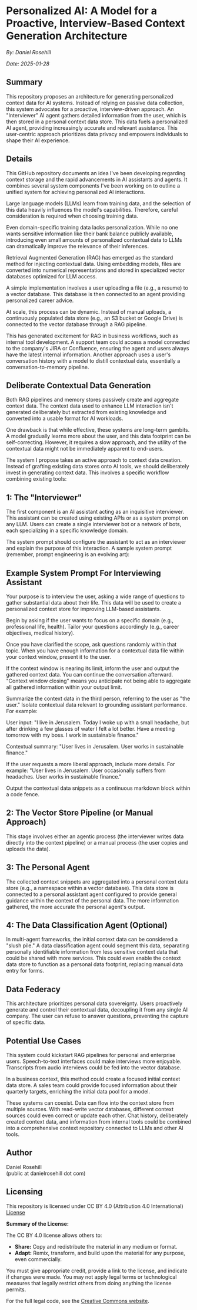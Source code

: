 # Personalized AI: A Model for a Proactive, Interview-Based Context Generation Architecture

*By: Daniel Rosehill*

*Date: 2025-01-28*

## Summary

This repository proposes an architecture for generating personalized context data for AI systems.  Instead of relying on passive data collection, this system advocates for a proactive, interview-driven approach.  An "Interviewer" AI agent gathers detailed information from the user, which is then stored in a personal context data store.  This data fuels a personalized AI agent, providing increasingly accurate and relevant assistance. This user-centric approach prioritizes data privacy and empowers individuals to shape their AI experience.

## Details

This GitHub repository documents an idea I've been developing regarding context storage and the rapid advancements in AI assistants and agents.  It combines several system components I've been working on to outline a unified system for achieving personalized AI interactions.

Large language models (LLMs) learn from training data, and the selection of this data heavily influences the model's capabilities. Therefore, careful consideration is required when choosing training data.

Even domain-specific training data lacks personalization.  While no one wants sensitive information like their bank balance publicly available, introducing even small amounts of personalized contextual data to LLMs can dramatically improve the relevance of their inferences.

Retrieval Augmented Generation (RAG) has emerged as the standard method for injecting contextual data.  Using embedding models, files are converted into numerical representations and stored in specialized vector databases optimized for LLM access.

A simple implementation involves a user uploading a file (e.g., a resume) to a vector database. This database is then connected to an agent providing personalized career advice.

At scale, this process can be dynamic.  Instead of manual uploads, a continuously populated data store (e.g., an S3 bucket or Google Drive) is connected to the vector database through a RAG pipeline.

This has generated excitement for RAG in business workflows, such as internal tool development.  A support team could access a model connected to the company's JIRA or Confluence, ensuring the agent and users always have the latest internal information.  Another approach uses a user's conversation history with a model to distill contextual data, essentially a conversation-to-memory pipeline.

## Deliberate Contextual Data Generation

Both RAG pipelines and memory stores passively create and aggregate context data. The context data used to enhance LLM interaction isn't generated deliberately but extracted from existing knowledge and converted into a usable format for AI workloads.

One drawback is that while effective, these systems are long-term gambits.  A model gradually learns more about the user, and this data footprint can be self-correcting. However, it requires a slow approach, and the utility of the contextual data might not be immediately apparent to end-users.

The system I propose takes an active approach to context data creation.  Instead of grafting existing data stores onto AI tools, we should deliberately invest in generating context data.  This involves a specific workflow combining existing tools:

## 1: The "Interviewer"

The first component is an AI assistant acting as an inquisitive interviewer.  This assistant can be created using existing APIs or as a system prompt on any LLM.  Users can create a single interviewer bot or a network of bots, each specializing in a specific knowledge domain.

The system prompt should configure the assistant to act as an interviewer and explain the purpose of this interaction.  A sample system prompt (remember, prompt engineering is an evolving art):

## Example System Prompt For Interviewing Assistant

Your purpose is to interview the user, asking a wide range of questions to gather substantial data about their life. This data will be used to create a personalized context store for improving LLM-based assistants.

Begin by asking if the user wants to focus on a specific domain (e.g., professional life, health). Tailor your questions accordingly (e.g., career objectives, medical history).

Once you have clarified the scope, ask questions randomly within that topic. When you have enough information for a contextual data file within your context window, present it to the user.

If the context window is nearing its limit, inform the user and output the gathered context data. You can continue the conversation afterward. "Context window closing" means you anticipate not being able to aggregate all gathered information within your output limit.

Summarize the context data in the third person, referring to the user as "the user." Isolate contextual data relevant to grounding assistant performance. For example:

User input: "I live in Jerusalem. Today I woke up with a small headache, but after drinking a few glasses of water I felt a lot better. Have a meeting tomorrow with my boss. I work in sustainable finance."

Contextual summary: "User lives in Jerusalem. User works in sustainable finance."

If the user requests a more liberal approach, include more details. For example: "User lives in Jerusalem. User occasionally suffers from headaches. User works in sustainable finance."

Output the contextual data snippets as a continuous markdown block within a code fence.


## 2: The Vector Store Pipeline (or Manual Approach)

This stage involves either an agentic process (the interviewer writes data directly into the context pipeline) or a manual process (the user copies and uploads the data).

## 3: The Personal Agent

The collected context snippets are aggregated into a personal context data store (e.g., a namespace within a vector database). This data store is connected to a personal assistant agent configured to provide general guidance within the context of the personal data. The more information gathered, the more accurate the personal agent's output.

## 4: The Data Classification Agent (Optional)

In multi-agent frameworks, the initial context data can be considered a "slush pile." A data classification agent could segment this data, separating personally identifiable information from less sensitive context data that could be shared with more services.  This could even enable the context data store to function as a personal data footprint, replacing manual data entry for forms.

## Data Federacy

This architecture prioritizes personal data sovereignty.  Users proactively generate and control their contextual data, decoupling it from any single AI company. The user can refuse to answer questions, preventing the capture of specific data.

## Potential Use Cases

This system could kickstart RAG pipelines for personal and enterprise users.  Speech-to-text interfaces could make interviews more enjoyable. Transcripts from audio interviews could be fed into the vector database.

In a business context, this method could create a focused initial context data store.  A sales team could provide focused information about their quarterly targets, enriching the initial data pool for a model.

These systems can coexist. Data can flow into the context store from multiple sources. With read-write vector databases, different context sources could even correct or update each other. Chat history, deliberately created context data, and information from internal tools could be combined into a comprehensive context repository connected to LLMs and other AI tools.


## Author

Daniel Rosehill  
(public at danielrosehill dot com)

## Licensing

This repository is licensed under CC BY 4.0 (Attribution 4.0 International)
[License](https://creativecommons.org/licenses/by/4.0/)

**Summary of the License:**

The CC BY 4.0 license allows others to:

* **Share:** Copy and redistribute the material in any medium or format.
* **Adapt:** Remix, transform, and build upon the material for any purpose, even commercially.

You must give appropriate credit, provide a link to the license, and indicate if changes were made. You may not apply legal terms or technological measures that legally restrict others from doing anything the license permits.

For the full legal code, see the [Creative Commons website](https://creativecommons.org/licenses/by/4.0/legalcode).